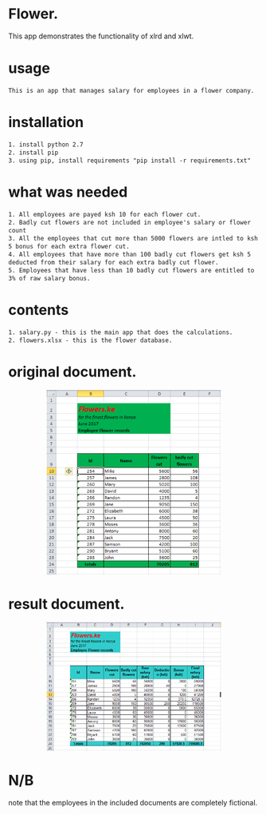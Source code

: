 # Flower.

This app demonstrates the functionality of xlrd and xlwt.

# usage
	This is an app that manages salary for employees in a flower company.

# installation
	1. install python 2.7
	2. install pip
	3. using pip, install requirements "pip install -r requirements.txt"


# what was needed
	1. All employees are payed ksh 10 for each flower cut.
	2. Badly cut flowers are not included in employee's salary or flower count
	3. All the employees that cut more than 5000 flowers are intled to ksh 5 bonus for each extra flower cut.
	4. All employees that have more than 100 badly cut flowers get ksh 5 deducted from their salary for each extra badly cut flower.
	5. Employees that have less than 10 badly cut flowers are entitled to 3% of raw salary bonus.

# contents
	1. salary.py - this is the main app that does the calculations.
	2. flowers.xlsx - this is the flower database.
# original document.
<p align="center">
  <img src="/screen_shots/flower.png" width="350"/>
</p>

# result document.
<p align="center">
  <img src="/screen_shots/result.png" width="350"/>
</p>

# N/B
note that the employees in the included documents are completely fictional.
